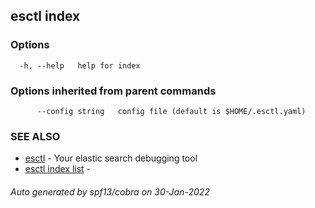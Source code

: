 ## esctl index



### Options

```
  -h, --help   help for index
```

### Options inherited from parent commands

```
      --config string   config file (default is $HOME/.esctl.yaml)
```

### SEE ALSO

* [esctl](esctl.md)	 - Your elastic search debugging tool
* [esctl index list](esctl_index_list.md)	 - 

###### Auto generated by spf13/cobra on 30-Jan-2022
